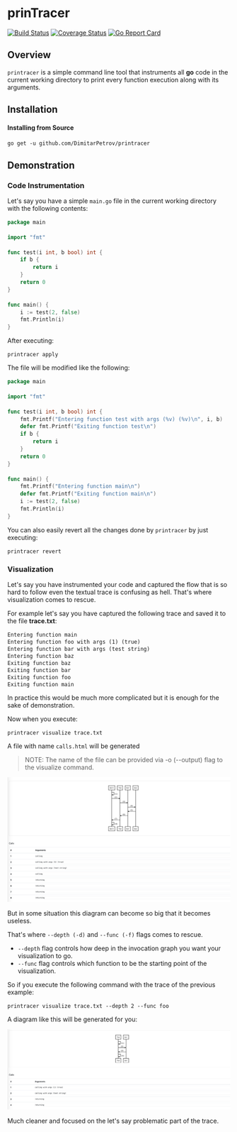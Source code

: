 # prinTracer
[![Build Status](https://travis-ci.org/DimitarPetrov/printracer.svg?branch=master)](https://travis-ci.org/DimitarPetrov/printracer)
[![Coverage Status](https://coveralls.io/repos/github/DimitarPetrov/printracer/badge.svg?branch=master)](https://coveralls.io/github/DimitarPetrov/printracer?branch=master)
[![Go Report Card](https://goreportcard.com/badge/github.com/DimitarPetrov/printracer)](https://goreportcard.com/report/github.com/DimitarPetrov/printracer)

## Overview

`printracer` is a simple command line tool that instruments all **go** code in the current working directory to print every
 function execution along with its arguments.
 
## Installation

#### Installing from Source
```
go get -u github.com/DimitarPetrov/printracer
```

## Demonstration

### Code Instrumentation

Let's say you have a simple `main.go` file in the current working directory with the following contents:
```go
package main

import "fmt"

func test(i int, b bool) int {
	if b {
		return i
	}
	return 0
}

func main() {
	i := test(2, false)
	fmt.Println(i)
}
```

After executing:
```
printracer apply
```

The file will be modified like the following:
```go
package main

import "fmt"

func test(i int, b bool) int {
	fmt.Printf("Entering function test with args (%v) (%v)\n", i, b)
	defer fmt.Printf("Exiting function test\n")
	if b {
		return i
	}
	return 0
}

func main() {
	fmt.Printf("Entering function main\n")
	defer fmt.Printf("Exiting function main\n")
	i := test(2, false)
	fmt.Println(i)
}
```

You can also easily revert all the changes done by `printracer` by just executing:
```
printracer revert
```

### Visualization

Let's say you have instrumented your code and captured the flow that is so hard to follow even the textual trace is confusing as hell.
That's where visualization comes to rescue.

For example let's say you have captured the following trace and saved it to the file **trace.txt**:
```text
Entering function main
Entering function foo with args (1) (true)
Entering function bar with args (test string)
Entering function baz
Exiting function baz
Exiting function bar
Exiting function foo
Exiting function main
``` 

In practice this would be much more complicated but it is enough for the sake of demonstration.

Now when you execute:
```
printracer visualize trace.txt
```
A file with name `calls.html` will be generated

> NOTE: The name of the file can be provided via -o (--output) flag to the visualize command.

![Example 1](examples/example1.png)

But in some situation this diagram can become so big that it becomes useless.

That's where `--depth (-d)` and `--func (-f)` flags comes to rescue.

- `--depth` flag controls how deep in the invocation graph you want your visualization to go.
- `--func` flag controls which function to be the starting point of the visualization.

So if you execute the following command with the trace of the previous example:
```
printracer visualize trace.txt --depth 2 --func foo
```
A diagram like this will be generated for you:

![Example 2](examples/example2.png)

Much cleaner and focused on the let's say problematic part of the trace.

  